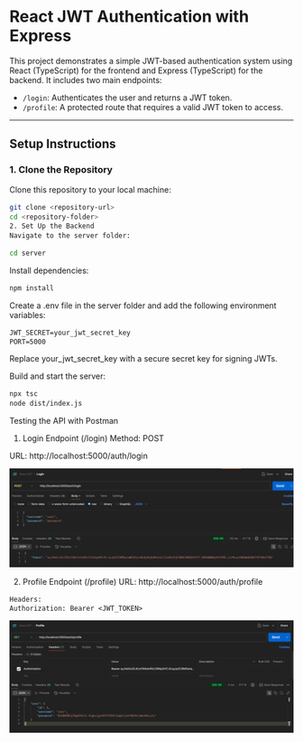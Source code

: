 # React JWT Authentication with Express

This project demonstrates a simple JWT-based authentication system using React (TypeScript) for the frontend and Express (TypeScript) for the backend. It includes two main endpoints:
- `/login`: Authenticates the user and returns a JWT token.
- `/profile`: A protected route that requires a valid JWT token to access.

---

## **Setup Instructions**

### **1. Clone the Repository**
Clone this repository to your local machine:
```bash
git clone <repository-url>
cd <repository-folder>
2. Set Up the Backend
Navigate to the server folder:
```
```bash
cd server
```
Install dependencies:

```bash
npm install
```
Create a .env file in the server folder and add the following environment variables:

```env
JWT_SECRET=your_jwt_secret_key
PORT=5000
```
Replace your_jwt_secret_key with a secure secret key for signing JWTs.

Build and start the server:

```bash
npx tsc
node dist/index.js
```

Testing the API with Postman

1. Login Endpoint (/login)
Method: POST

URL: http://localhost:5000/auth/login

![Login](PostmanExample/src/login.png)

2. Profile Endpoint (/profile)
URL: http://localhost:5000/auth/profile

```
Headers:
Authorization: Bearer <JWT_TOKEN>
```
![Profile](PostmanExample/src/profile.png)